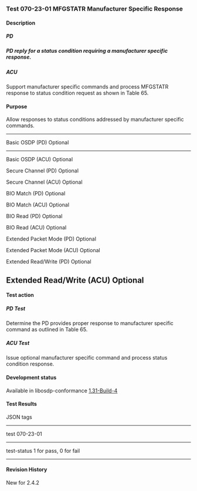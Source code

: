 ### Test 070-23-01 MFGSTATR Manufacturer Specific Response

#### Description

##### PD

##### PD reply for a status condition requiring a manufacturer specific response.

##### ACU

Support manufacturer specific commands and process MFGSTATR response to
status condition request as shown in Table 65.

#### Purpose

Allow responses to status conditions addressed by manufacturer specific
commands.

  -----------------------------------------------------------------------
  Basic OSDP (PD)                     Optional
  ----------------------------------- -----------------------------------
  Basic OSDP (ACU)                    Optional

  Secure Channel (PD)                 Optional

  Secure Channel (ACU)                Optional

  BIO Match (PD)                      Optional

  BIO Match (ACU)                     Optional

  BIO Read (PD)                       Optional

  BIO Read (ACU)                      Optional

  Extended Packet Mode (PD)           Optional

  Extended Packet Mode (ACU)          Optional

  Extended Read/Write (PD)            Optional

  Extended Read/Write (ACU)           Optional
  -----------------------------------------------------------------------

#### Test action

##### PD Test

Determine the PD provides proper response to manufacturer specific
command as outlined in Table 65.

##### ACU Test

Issue optional manufacturer specific command and process status
condition response.

#### Development status

Available in libosdp-conformance
[1.31-Build-4](https://github.com/Security-Industry-Association/libosdp-conformance/releases/tag/1.31-4)

#### Test Results

JSON tags

  -----------------------------------------------------------------------
  test                                070-23-01
  ----------------------------------- -----------------------------------
  test-status                         1 for pass, 0 for fail

  -----------------------------------------------------------------------

#### Revision History

New for 2.4.2
